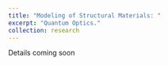 ```yaml
---
title: "Modeling of Structural Materials: "
excerpt: "Quantum Optics."
collection: research
---
```


Details coming soon

